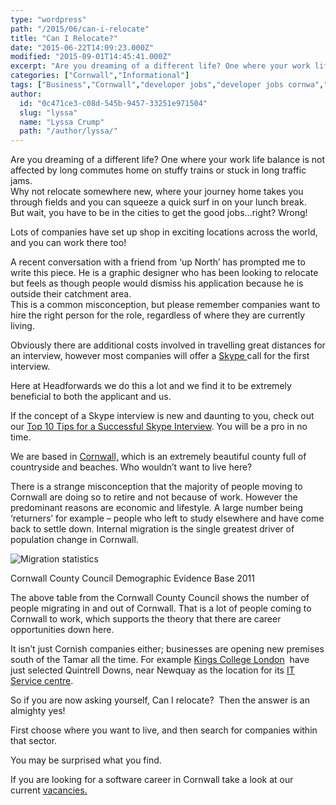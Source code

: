 ```yaml
---
type: "wordpress"
path: "/2015/06/can-i-relocate"
title: "Can I Relocate?"
date: "2015-06-22T14:09:23.000Z"
modified: "2015-09-01T14:45:41.000Z"
excerpt: "Are you dreaming of a different life? One where your work life balance is not affected by long commutes home on stuffy trains or stuck in long traffic jams. Why not relocate somewhere new, where your journey home takes you through fields and you can squeeze a quick surf in on your lunch break. But …"
categories: ["Cornwall","Informational"]
tags: ["Business","Cornwall","developer jobs","developer jobs cornwa","developer jobs cornwall","developer jobs uk","Headforwards","Infomational","jobs cornwall","jobs in cornwall","Relocating","relocating careers in software","relocatinh","Skype","Software","software careers","software companies","software companies cornwall","software companies uk","software jobs","software jobs uk","Software Outsourcing","Top Tips"]
author:
  id: "0c471ce3-c08d-545b-9457-33251e971504"
  slug: "lyssa"
  name: "Lyssa Crump"
  path: "/author/lyssa/"
---
```

Are you dreaming of a different life? One where your work life balance is not affected by long commutes home on stuffy trains or stuck in long traffic jams.  
Why not relocate somewhere new, where your journey home takes you through fields and you can squeeze a quick surf in on your lunch break.  
But wait, you have to be in the cities to get the good jobs…right? Wrong!

Lots of companies have set up shop in exciting locations across the world, and you can work there too!

A recent conversation with a friend from ‘up North’ has prompted me to write this piece. He is a graphic designer who has been looking to relocate but feels as though people would dismiss his application because he is outside their catchment area.  
This is a common misconception, but please remember companies want to hire the right person for the role, regardless of where they are currently living.

Obviously there are additional costs involved in travelling great distances for an interview, however most companies will offer a [Skype ](http://www.skype.com/en/)call for the first interview.

Here at Headforwards we do this a lot and we find it to be extremely beneficial to both the applicant and us.

If the concept of a Skype interview is new and daunting to you, check out our [Top 10 Tips for a Successful Skype Interview](http://www.headforwards.com/2015/06/top-10-tips-for-a-successful-skype-interview/). You will be a pro in no time.

We are based in [Cornwall,](https://www.visitcornwall.com/,) which is an extremely beautiful county full of countryside and beaches. Who wouldn’t want to live here?

There is a strange misconception that the majority of people moving to Cornwall are doing so to retire and not because of work. However the predominant reasons are economic and lifestyle. A large number being ‘returners’ for example – people who left to study elsewhere and have come back to settle down. Internal migration is the single greatest driver of population change in Cornwall.


<section class="gallery">


![Migration statistics ](/wp-content/uploads/2015/06/Screen-Shot-2015-06-19-at-16.41.23.png)

</section>



Cornwall County Council Demographic Evidence Base 2011

The above table from the Cornwall County Council shows the number of people migrating in and out of Cornwall. That is a lot of people coming to Cornwall to work, which supports the theory that there are career opportunities down here.

It isn’t just Cornish companies either; businesses are opening new premises south of the Tamar all the time. For example [Kings College London](http://www.kcl.ac.uk/index.aspx)  have just selected Quintrell Downs, near Newquay as the location for its [IT Service centre](http://www.insidermedia.com/insider/south-west/131669-invest-cornwall-win-kings-college-london-pitch/).

So if you are now asking yourself, Can I relocate?  Then the answer is an almighty yes!

First choose where you want to live, and then search for companies within that sector.

You may be surprised what you find.

If you are looking for a software career in Cornwall take a look at our current [vacancies.](http://www.headforwards.com/careers/)